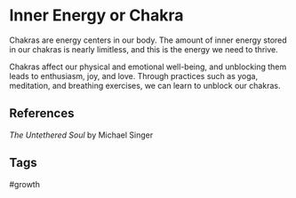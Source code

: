 # Inner Energy or Chakra

Chakras are energy centers in our body. The amount of inner energy stored in our chakras is nearly limitless, and this is the energy we need to thrive.  

Chakras affect our physical and emotional well-being, and unblocking them leads to enthusiasm, joy, and love. Through practices such as yoga, meditation, and breathing exercises, we can learn to unblock our chakras.  

## References
*The Untethered Soul* by Michael Singer

## Tags
#growth
